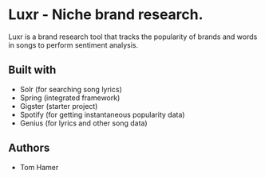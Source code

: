 # Luxr - Niche brand research.

Luxr is a brand research tool that tracks the popularity of brands and words in songs to perform sentiment analysis.

## Built with

- Solr (for searching song lyrics)
- Spring (integrated framework)
- Gigster (starter project)
- Spotify (for getting instantaneous popularity data)
- Genius (for lyrics and other song data)

## Authors
- Tom Hamer
